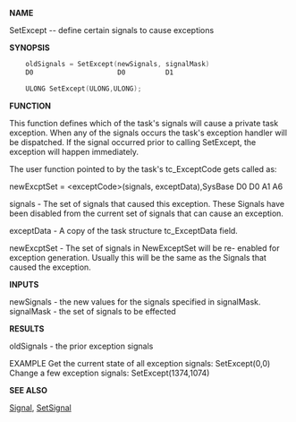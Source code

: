 
**NAME**

SetExcept -- define certain signals to cause exceptions

**SYNOPSIS**

```c
    oldSignals = SetExcept(newSignals, signalMask)
    D0                     D0          D1

    ULONG SetExcept(ULONG,ULONG);

```
**FUNCTION**

This function defines which of the task's signals will cause a
private task exception.  When any of the signals occurs the task's
exception handler will be dispatched.  If the signal occurred prior
to calling SetExcept, the exception will happen immediately.

The user function pointed to by the task's tc_ExceptCode gets
called as:

newExcptSet = &#060;exceptCode&#062;(signals, exceptData),SysBase
D0                         D0       A1          A6

signals - The set of signals that caused this exception.  These
Signals have been disabled from the current set of signals
that can cause an exception.

exceptData - A copy of the task structure tc_ExceptData field.

newExcptSet - The set of signals in NewExceptSet will be re-
enabled for exception generation.  Usually this will be the
same as the Signals that caused the exception.

**INPUTS**

newSignals - the new values for the signals specified in
signalMask.
signalMask - the set of signals to be effected

**RESULTS**

oldSignals - the prior exception signals

EXAMPLE
Get the current state of all exception signals:
SetExcept(0,0)
Change a few exception signals:
SetExcept($1374,$1074)

**SEE ALSO**

[Signal](Signal), [SetSignal](SetSignal)
